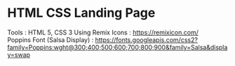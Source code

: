 # HTML CSS Landing Page
Tools : HTML 5, CSS 3
Using Remix Icons : https://remixicon.com/ </br>
Poppins Font (Salsa Display) : https://fonts.googleapis.com/css2?family=Poppins:wght@300;400;500;600;700;800;900&family=Salsa&display=swap
